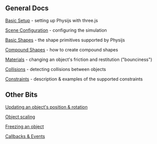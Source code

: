 ## General Docs
[Basic Setup](https://github.com/chandlerprall/Physijs/wiki/Basic-Setup) - setting up Physijs with three.js

[Scene Configuration](https://github.com/chandlerprall/Physijs/wiki/Scene-Configuration) - configuring the simulation

[Basic Shapes](https://github.com/chandlerprall/Physijs/wiki/Basic-Shapes) - the shape primitives supported by Physijs

[Compound Shapes](https://github.com/chandlerprall/Physijs/wiki/Compound-Shapes) - how to create compound shapes

[Materials](https://github.com/chandlerprall/Physijs/wiki/Materials) - changing an object's friction and restitution ("bounciness")

[Collisions](https://github.com/chandlerprall/Physijs/wiki/Collisions) - detecting collisions between objects

[Constraints](https://github.com/chandlerprall/Physijs/wiki/Constraints) - description & examples of the supported constraints

## Other Bits
[Updating an object's position & rotation](https://github.com/chandlerprall/Physijs/wiki/Updating-an-object's-position-&-rotation)

[Object scaling](https://github.com/chandlerprall/Physijs/wiki/Object-scaling)

[Freezing an object](https://github.com/chandlerprall/Physijs/wiki/Freezing-an-object)

[Callbacks & Events](https://github.com/chandlerprall/Physijs/wiki/Callbacks-&-Events)
